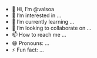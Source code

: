 - 👋 Hi, I’m @valsoa
- 👀 I’m interested in ...
- 🌱 I’m currently learning ...
- 💞️ I’m looking to collaborate on ...
- 📫 How to reach me ...
- 😄 Pronouns: ...
- ⚡ Fun fact: ...

<!---
valsoa/valsoa is a ✨ special ✨ repository because its `README.md` (this file) appears on your GitHub profile.
You can click the Preview link to take a look at your changes.
--->
